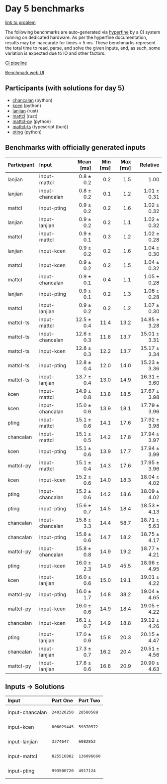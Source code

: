 # Day 5 benchmarks

[link to problem](https://adventofcode.com/2023/day/5)

The following benchmarks are auto-generated via
[hyperfine](https://github.com/sharkdp/hyperfine) by a CI system running on
dedicated hardware. As per the hyperfine documentation, results may be
inaccurate for times < 5 ms. These benchmarks represent the total time to read,
parse, and solve the given inputs, and, as such, some variation is expected due
to IO and other factors.

[CI pipeline](http://ci.papercode.net:8080/teams/main/pipelines/aoc2023)

[Benchmark web UI](https://aoc.ancalagon.black)


## Participants (with solutions for day 5)

- [chancalan](https://github.com/chancalan/aoc2023) (python)
- [kcen](https://github.com/kcen/aoc2023) (python)
- [lanjian](https://github.com/lanjian/aoc-2023) (rust)
- [mattcl](https://github.com/mattcl/aoc2023) (rust)
- [mattcl-py](https://github.com/mattcl/aoc2023-py) (python)
- [mattcl-ts](https://github.com/mattcl/aoc2023-js) (typescript (bun))
- [pting](https://github.com/pting/aoc2023) (python)


## Benchmarks with officially generated inputs

| Participant | Input | Mean [ms] | Min [ms] | Max [ms] | Relative |
|:---|:---|---:|---:|---:|---:|
| lanjian | input-mattcl | 0.8 ± 0.2 | 0.2 | 1.5 | 1.00 |
| lanjian | input-chancalan | 0.8 ± 0.2 | 0.1 | 1.2 | 1.01 ± 0.31 |
| mattcl | input-pting | 0.9 ± 0.2 | 0.2 | 1.6 | 1.02 ± 0.32 |
| lanjian | input-lanjian | 0.9 ± 0.2 | 0.2 | 1.1 | 1.02 ± 0.32 |
| mattcl | input-mattcl | 0.9 ± 0.1 | 0.3 | 1.2 | 1.02 ± 0.28 |
| lanjian | input-kcen | 0.9 ± 0.2 | 0.2 | 1.6 | 1.04 ± 0.30 |
| mattcl | input-kcen | 0.9 ± 0.2 | 0.2 | 1.5 | 1.04 ± 0.32 |
| mattcl | input-chancalan | 0.9 ± 0.1 | 0.4 | 1.1 | 1.05 ± 0.28 |
| lanjian | input-pting | 0.9 ± 0.1 | 0.2 | 1.3 | 1.06 ± 0.28 |
| mattcl | input-lanjian | 0.9 ± 0.2 | 0.2 | 1.2 | 1.07 ± 0.30 |
| mattcl-ts | input-mattcl | 12.5 ± 0.4 | 11.4 | 13.2 | 14.85 ± 3.28 |
| mattcl-ts | input-chancalan | 12.6 ± 0.3 | 11.8 | 13.7 | 15.01 ± 3.31 |
| mattcl-ts | input-kcen | 12.8 ± 0.3 | 12.2 | 13.7 | 15.17 ± 3.34 |
| mattcl-ts | input-pting | 12.8 ± 0.4 | 12.0 | 14.0 | 15.23 ± 3.36 |
| mattcl-ts | input-lanjian | 13.7 ± 0.4 | 13.0 | 14.9 | 16.31 ± 3.60 |
| kcen | input-mattcl | 14.9 ± 0.8 | 13.8 | 18.5 | 17.67 ± 3.98 |
| kcen | input-chancalan | 15.0 ± 0.6 | 13.9 | 18.1 | 17.79 ± 3.96 |
| pting | input-mattcl | 15.1 ± 0.6 | 14.1 | 17.6 | 17.92 ± 3.98 |
| chancalan | input-mattcl | 15.1 ± 0.5 | 14.2 | 17.8 | 17.94 ± 3.97 |
| kcen | input-pting | 15.1 ± 0.6 | 13.9 | 17.7 | 17.94 ± 3.99 |
| mattcl-py | input-mattcl | 15.1 ± 0.4 | 14.3 | 17.6 | 17.95 ± 3.96 |
| kcen | input-kcen | 15.2 ± 0.6 | 14.0 | 18.3 | 18.04 ± 4.02 |
| pting | input-chancalan | 15.2 ± 0.6 | 14.2 | 18.6 | 18.09 ± 4.02 |
| pting | input-pting | 15.6 ± 0.7 | 14.5 | 18.4 | 18.53 ± 4.13 |
| chancalan | input-chancalan | 15.8 ± 3.3 | 14.4 | 58.7 | 18.71 ± 5.63 |
| chancalan | input-pting | 15.8 ± 0.6 | 14.7 | 18.2 | 18.75 ± 4.17 |
| mattcl-py | input-chancalan | 15.8 ± 0.8 | 14.9 | 19.2 | 18.77 ± 4.21 |
| pting | input-kcen | 16.0 ± 2.3 | 14.9 | 45.5 | 18.96 ± 4.95 |
| kcen | input-lanjian | 16.0 ± 0.6 | 15.0 | 19.1 | 19.01 ± 4.22 |
| mattcl-py | input-pting | 16.0 ± 1.7 | 14.8 | 38.2 | 19.04 ± 4.65 |
| mattcl-py | input-kcen | 16.0 ± 0.6 | 14.9 | 18.4 | 19.05 ± 4.22 |
| chancalan | input-kcen | 16.1 ± 0.7 | 14.9 | 18.8 | 19.12 ± 4.26 |
| pting | input-lanjian | 17.0 ± 0.6 | 15.8 | 20.3 | 20.15 ± 4.47 |
| chancalan | input-lanjian | 17.3 ± 0.7 | 16.2 | 20.4 | 20.51 ± 4.56 |
| mattcl-py | input-lanjian | 17.6 ± 0.6 | 16.8 | 20.9 | 20.90 ± 4.63 |


## Inputs -> Solutions

| Input | Part One | Part Two |
|:---|:---|:---|
|input-chancalan|<pre>240320250</pre>|<pre>28580589</pre>|
|input-kcen|<pre>806029445</pre>|<pre>59370572</pre>|
|input-lanjian|<pre>3374647</pre>|<pre>6082852</pre>|
|input-mattcl|<pre>825516882</pre>|<pre>136096660</pre>|
|input-pting|<pre>993500720</pre>|<pre>4917124</pre>|